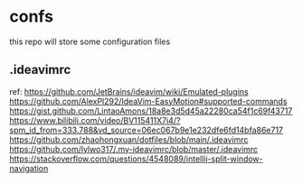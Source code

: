 # confs

this repo will store some configuration files

## .ideavimrc

ref:
https://github.com/JetBrains/ideavim/wiki/Emulated-plugins
https://github.com/AlexPl292/IdeaVim-EasyMotion#supported-commands
https://gist.github.com/LintaoAmons/18a8e3d5d45a22280ca54f1c69f43717
https://www.bilibili.com/video/BV115411X7i4/?spm_id_from=333.788&vd_source=06ec067b9e1e232dfe6fd14bfa86e717
https://github.com/zhaohongxuan/dotfiles/blob/main/.ideavimrc
https://github.com/lylwo317/.my-ideavimrc/blob/master/.ideavimrc
https://stackoverflow.com/questions/4548089/intellij-split-window-navigation
